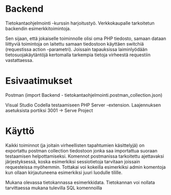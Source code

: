# Backend

Tietokantaohjelmointi -kurssin harjoitustyö. Verkkokaupalle tarkoitetun backendin esimerkkitoimintoja. 

Sen sijaan, että jokaiselle toiminnolle olisi oma PHP tiedosto, samaan dataan liittyviä toimintoja on laitettu samaan tiedostoon käyttäen switchiä (requestissa action -parametri).
Joissain tapauksissa laiminlyödään tietosuojakäytäntöjä kertomalla tarkempia tietoja virheestä requestiin vastattaessa.

# Esivaatimukset
Postman (import Backend - tietokantaohjelmointi.postman_collection.json)

Visual Studio Codella testaamiseen PHP Server -extension.
Laajennuksen asetuksista portiksi 3001 -> Serve Project

# Käyttö
Kaikki toiminnot (ja joitain virheellisten tapahtumien käsittelyjä) on exportattu postman collection tiedostoon jonka saa importattua suoraan testaamisen helpottamiseksi.
Komennot postmanissa tarkoitettu ajettavaksi järjestyksessä, koska esimerkiksi sessiotietoja tarvitaan joissain requesteissa myöhemmin.
Tottakai voi kokeilla esimerkiksi admin komentoja kun ollaan kirjautuneena esimerkiksi juuri luodulle tilille.

Mukana olevassa tietokannassa esimerkkidata. Tietokannan voi nollata tarvittaessa mukana tulevilla SQL komennoilla
